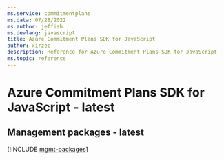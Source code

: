 ```yaml
---
ms.service: commitmentplans
ms.data: 07/28/2022
ms.author: jeffish
ms.devlang: javascript
title: Azure Commitment Plans SDK for JavaScript
author: xirzec
description: Reference for Azure Commitment Plans SDK for JavaScript
ms.topic: reference
---
```

# Azure Commitment Plans SDK for JavaScript - latest

## Management packages - latest
[!INCLUDE [mgmt-packages](commitment-plans-mgmt-index.md)]